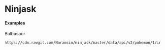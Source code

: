 Ninjask
===

#### Examples

Bulbasaur

```
https://cdn.rawgit.com/Naramsim/ninjask/master/data/api/v2/pokemon/1/index.json
```